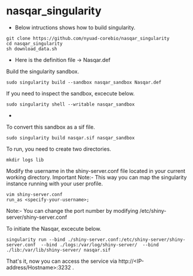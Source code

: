 # nasqar_singularity

- Below intructions shows how to build singularity.

```
git clone https://github.com/nyuad-corebio/nasqar_singularity
cd nasqar_singularity
sh download_data.sh
```

- Here is the definition file -> Nasqar.def 

Build the singularity sandbox.
```
sudo singularity build --sandbox nasqar_sandbox Nasqar.def
```

If you need to inspect the sandbox, excecute below. 
```
sudo singularity shell --writable nasqar_sandbox
```


- 

To convert this sandbox as a sif file.
```
sudo singularity build nasqar.sif nasqar_sandbox
```

To run, you need to create two directories.  
```
mkdir logs lib
```

Modify the username in the shiny-server.conf file located in your current working directory. 
Important Note:- This way you can map the singularity instance running with your user profile.  
```
vim shiny-server.conf
run_as <specify-your-username>;
```

Note:- You can change the port number by modifying /etc/shiny-server/shiny-server.conf

To initiate the Nasqar, excecute below.
```
singularity run --bind ./shiny-server.conf:/etc/shiny-server/shiny-server.conf  --bind ./logs:/var/log/shiny-server/  --bind ./lib:/var/lib/shiny-server/ nasqar.sif
```

That's it, now you can access the service via http://<IP-address/Hostname>:3232 .
